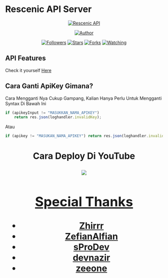 # Rescenic API Server

<p align="center">
<a href="#"><img title="Rescenic API" src="https://img.shields.io/badge/rescenic%20Api-red?style=for-the-badge"></a>
</p>
<p align="center">
<a href="https://github.com/rescenic"><img title="Author" src="https://img.shields.io/badge/Author-rescenic-red.svg?style=for-the-badge&logo=github"></a>
</p>
<p align="center">
<a href="https://github.com/rescenic/followers"><img title="Followers" src="https://img.shields.io/github/followers/rescenic?color=red&style=flat-square"></a>
<a href="https://github.com/rescenic/api-wa/stargazers/"><img title="Stars" src="https://img.shields.io/github/stars/rescenic/api-wa?color=blue&style=flat-square"></a>
<a href="https://github.com/rescenic/api-wa/network/members"><img title="Forks" src="https://img.shields.io/github/forks/rescenic/api-wa?color=red&style=flat-square"></a>
<a href="https://github.com/rescenic/api-wa/watchers"><img title="Watching" src="https://img.shields.io/github/watchers/rescenic/api-wa?label=Watchers&color=blue&style=flat-square"></a>
</p>

## API Features

Check it yourself [Here](https://rescenic.herokuapp.com)

## Cara Ganti ApiKey Gimana?

Cara Mengganti Nya Cukup Gampang, Kalian Hanya Perlu Untuk Mengganti Syntax Di Bawah Ini

```js
if (apikeyInput != "MASUKKAN_NAMA_APIKEY")
    return res.json(loghandler.invalidKey);
```

Atau

```js
if (apikey != "MASUKAN_NAMA_APIKEY") return res.json(loghandler.invalidKey);
```

<h1 align="center"> Cara Deploy Di YouTube
<p align="center">
  <a href="https://youtu.be/TyNPsf_x0qE"><img src="https://img.shields.io/badge/-Youtube-red?style=flat-square&logo=youtube" /> <br>
  
</p>

## Special Thanks

-   Zhirrr
-   ZefianAlfian
-   sProDev
-   devnazir
-   zeeone

